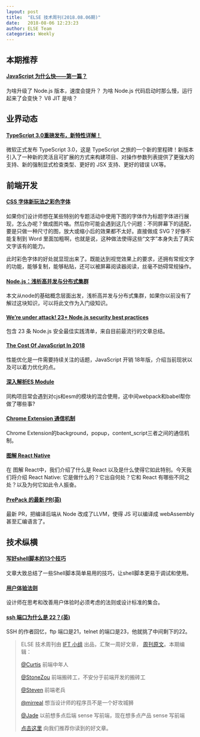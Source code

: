 ```yaml
---
layout: post
title:  "ELSE 技术周刊(2018.08.06期)"
date:   2018-08-06 12:23:23
author: ELSE Team
categories: Weekly
---
```


## 本期推荐

#### [JavaScript 为什么快——第一篇？](https://zhuanlan.zhihu.com/p/41130608)

为啥升级了 Node.js 版本，速度会提升？
为啥 Node.js 代码启动时那么慢，运行起来了会变快？
V8 JIT 是啥？

## 业界动态

#### [TypeScript 3.0重磅发布，新特性详解！](https://mp.weixin.qq.com/s/qLyXpECAUai26fWUkUuxpg)
微软正式发布 TypeScript 3.0，这是 TypeScript 之旅的一个新的里程碑！新版本引入了一种新的灵活且可扩展的方式来构建项目、对操作参数列表提供了更强大的支持、新的强制显式检查类型、更好的 JSX 支持、更好的错误 UX等。

## 前端开发

#### [CSS 字体新玩法之彩色字体](https://zhuanlan.zhihu.com/p/40865068)

如果你们设计师想在某些特别的专题活动中使用下图的字体作为标题字体进行展现，怎么办呢？做成图片咯。然后你可能会遇到这几个问题：不同屏幕下的适配，要是只做一种尺寸的图，放大或缩小后的效果都不太好。直接做成 SVG？好像不能复制到 Word 里面加粗啊，也就是说，这种做法使得这些“文字”本身失去了真实文字该有的能力。

此时彩色字体的好处就显现出来了。既能达到视觉效果上的要求，还拥有常规文字的功能，能够复制，能够粘贴，还可以被屏幕阅读器阅读，丝毫不妨碍常规操作。

#### [Node.js：浅析高并发与分布式集群](https://zhuanlan.zhihu.com/p/41118827?utm_source=wechat_session&utm_medium=social&from=singlemessage&isappinstalled=0&wechatShare=1)

本文从node的基础概念层面出发，浅析高并发与分布式集群，如果你以前没有了解过这块知识，可以将此文作为入门级知识。

#### [We’re under attack! 23+ Node.js security best practices](https://medium.com/@nodepractices/were-under-attack-23-node-js-security-best-practices-e33c146cb87d)

包含 23 条 Node.js 安全最佳实践清单，来自目前最流行的文章总结。

#### [The Cost Of JavaScript In 2018](https://medium.com/@addyosmani/the-cost-of-javascript-in-2018-7d8950fbb5d4)

性能优化是一件需要持续关注的话题，JavaScript 开销 18年版，介绍当前现状以及可以着力优化的点。

#### [深入解析ES Module](https://zhuanlan.zhihu.com/p/40733281?utm_source=tuicool&utm_medium=referral)

同构项目常会遇到对cjs和esm的模块的混合使用，这中间webpack和babel帮你做了哪些事?

#### [Chrome Extension 通信机制](https://mp.weixin.qq.com/s/pfZgw2YOPU9ZEyfkQGsDQg)

Chrome Extension的background，popup，content_script三者之间的通信机制。

#### [图解 React Native](https://mp.weixin.qq.com/s/44wSNY5Uazk2watiOiPeVw)
在 图解 React中，我们介绍了什么是 React 以及是什么使得它如此特别。今天我们将介绍 React Native: 它是做什么的？它出自何处？它和 React 有哪些不同之处？以及为何它如此令人振奋。

#### [PrePack 的最新 PR(英)](https://github.com/facebook/prepack/pull/2264)
最新 PR，把编译后端从 Node 改成了LLVM，使得 JS 可以编译成 webAssembly 甚至汇编语言了。

## 技术纵横

#### [写好shell脚本的13个技巧](http://www.infoq.com/cn/articles/13-tips-tricks-for-writing-shell-scripts-with-awesome-ux)
文章大致总结了一些Shell脚本简单易用的技巧，让shell脚本更易于调试和使用。

#### [用户体验法则](https://mp.weixin.qq.com/s/mGjtX1frBiHQoCGVNpDE9g)

设计师在思考和改善用户体验时必须考虑的法则或设计标准的集合。

#### [ssh 端口为什么是 22？(英)](https://www.ssh.com/ssh/port)
SSH 的作者回忆，ftp 端口是21，telnet 的端口是23，他就挑了中间剩下的22。


> ELSE 技术周刊由 [IFT 小组](https://github.com/CtripFE) 出品，汇聚一周好文章， [周刊原文]()。本期编辑：
>
> [@Curtis](https://github.com/CurtisCBS) 前端中年人
>
> [@StoneZou](https://github.com/stoneyong) 前端搬砖工，不安分于前端开发的搬砖工
>
> [@Steven](https://github.com/StevenX911) 前端老兵
>
> [@mirreal](https://github.com/mirreal) 想当设计师的程序员不是一个好攻城狮
>
> [@Jade](https://github.com/Jade05) 以前想多点后端 sense 写前端，现在想多点产品 sense 写前端
>
> [点击这里](https://github.com/CtripFE/fe-weekly/issues) 向我们推荐你读到的好文章。
